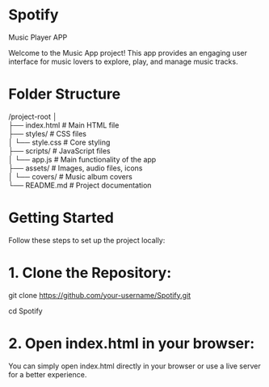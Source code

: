 # Spotify
Music Player APP

Welcome to the Music App project! This app provides an engaging user interface for music lovers to explore, play, and manage music tracks. 

# Folder Structure

/project-root
│  
├── index.html                # Main HTML file  
├── styles/                   # CSS files  
│   └── style.css             # Core styling  
├── scripts/                  # JavaScript files  
│   └── app.js                # Main functionality of the app  
├── assets/                   # Images, audio files, icons  
│   └── covers/               # Music album covers  
└── README.md                 # Project documentation  

# Getting Started
Follow these steps to set up the project locally:

# 1. Clone the Repository:
git clone https://github.com/your-username/Spotify.git

cd Spotify
# 2. Open index.html in your browser:
You can simply open index.html directly in your browser or use a live server for a better experience.



